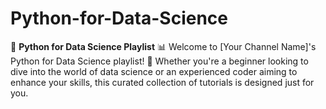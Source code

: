 # Python-for-Data-Science
🐍 **Python for Data Science Playlist** 📊  Welcome to [Your Channel Name]'s Python for Data Science playlist! 🚀 Whether you're a beginner looking to dive into the world of data science or an experienced coder aiming to enhance your skills, this curated collection of tutorials is designed just for you.
